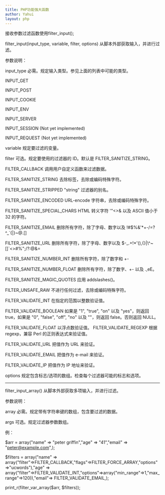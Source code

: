 ```yaml
---
title: PHP功能强大函数
author: Yahui
layout: php
---
```


接收参数过滤函数使用filter_input();

filter_input(input_type, variable, filter, options)	从脚本外部获取输入，并进行过滤。

参数说明：

input_type  必需。规定输入类型。参见上面的列表中可能的类型。

INPUT_GET

INPUT_POST

INPUT_COOKIE

INPUT_ENV

INPUT_SERVER

INPUT_SESSION (Not yet implemented)

INPUT_REQUEST (Not yet implemented)

variable    规定要过滤的变量。

filter  可选。规定要使用的过滤器的 ID。默认是 FILTER_SANITIZE_STRING。

FILTER_CALLBACK	调用用户自定义函数来过滤数据。

FILTER_SANITIZE_STRING	去除标签，去除或编码特殊字符。

FILTER_SANITIZE_STRIPPED	"string" 过滤器的别名。

FILTER_SANITIZE_ENCODED	URL-encode 字符串，去除或编码特殊字符。

FILTER_SANITIZE_SPECIAL_CHARS	HTML 转义字符 '"<>& 以及 ASCII 值小于 32 的字符。

FILTER_SANITIZE_EMAIL	删除所有字符，除了字母、数字以及 !#$%&'*+-/=?^_`{|}~@.[]

FILTER_SANITIZE_URL	删除所有字符，除了字母、数字以及 $-_.+!*'(),{}|\\^~[]`<>#%";/?:@&=

FILTER_SANITIZE_NUMBER_INT	删除所有字符，除了数字和 +-

FILTER_SANITIZE_NUMBER_FLOAT	删除所有字符，除了数字、+- 以及 .,eE。

FILTER_SANITIZE_MAGIC_QUOTES	应用 addslashes()。

FILTER_UNSAFE_RAW	不进行任何过滤，去除或编码特殊字符。

FILTER_VALIDATE_INT	在指定的范围以整数验证值。

FILTER_VALIDATE_BOOLEAN	如果是 "1", "true", "on" 以及 "yes"，则返回 true，如果是 "0", "false", "off", "no" 以及 ""，则返回 false。否则返回 NULL。

FILTER_VALIDATE_FLOAT	以浮点数验证值。
FILTER_VALIDATE_REGEXP	根据 regexp，兼容 Perl 的正则表达式来验证值。

FILTER_VALIDATE_URL	把值作为 URL 来验证。

FILTER_VALIDATE_EMAIL	把值作为 e-mail 来验证。

FILTER_VALIDATE_IP	把值作为 IP 地址来验证。

options 规定包含标志/选项的数组。检查每个过滤器可能的标志和选项。

<hr/>

filter_input_array()	从脚本外部获取多项输入，并进行过滤。

参数说明：

array	必需。规定带有字符串键的数组，包含要过滤的数据。

args    可选。规定过滤器参数数组。

例：

$arr = array("name" => "peter griffin","age" => "41","email" => "peter@example.com",);

$filters = array("name" => array("filter"=>FILTER_CALLBACK,"flags"=>FILTER_FORCE_ARRAY,"options"=>"ucwords"),"age" => array("filter"=>FILTER_VALIDATE_INT,"options"=>array("min_range"=>1,"max_range"=>120)),"email"=> FILTER_VALIDATE_EMAIL,);

print_r(filter_var_array($arr, $filters));